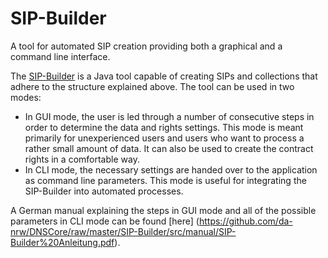 SIP-Builder
===========

A tool for automated SIP creation providing both a graphical and a command line interface.

The [SIP-Builder](https://github.com/da-nrw/DNSCore/SIP-Builder) is a Java tool capable of creating SIPs and collections that adhere to the structure explained above. The tool can be used in two modes:
* In GUI mode, the user is led through a number of consecutive steps in order to determine the data and rights settings. This mode is meant primarily for unexperienced users and users who want to process a rather small amount of data. It can also be used to create the contract rights in a comfortable way.
* In CLI mode, the necessary settings are handed over to the application as command line parameters. This mode is useful for integrating the SIP-Builder into automated processes.

A German manual explaining the steps in GUI mode and all of the possible parameters in CLI mode can be found [here] (https://github.com/da-nrw/DNSCore/raw/master/SIP-Builder/src/manual/SIP-Builder%20Anleitung.pdf).

